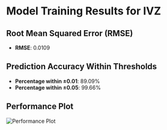 # Model Training Results for IVZ

## Root Mean Squared Error (RMSE)
- **RMSE**: 0.0109

## Prediction Accuracy Within Thresholds
- **Percentage within ±0.01**: 89.09%
- **Percentage within ±0.05**: 99.66%

## Performance Plot
![Performance Plot](../imgs/IVZ.png)
